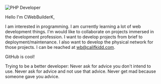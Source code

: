 ![PHP Developer](https://img.shields.io/badge/PHP-Developer-orange#php)

Hello I'm CWebBuilderK,

I am interested in programming. I am currently learning a lot of web development things. I'm would like to collaborate on projects immersed in the development profession. I want to develop projects from brief to deployment/maintenance. I also want to develop the physical network for those projects. I can be reached at wb@califkidd.com. 

GitHub is cool!

Trying to be a better developer:
Never ask for advice you don't intend to use.
Never ask for advice and not use that advice.
Never get mad because someone gave you advice.
